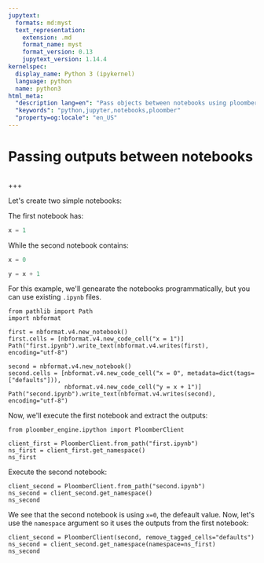 ```yaml
---
jupytext:
  formats: md:myst
  text_representation:
    extension: .md
    format_name: myst
    format_version: 0.13
    jupytext_version: 1.14.4
kernelspec:
  display_name: Python 3 (ipykernel)
  language: python
  name: python3
html_meta:
  "description lang=en": "Pass objects between notebooks using ploomber-engine"
  "keywords": "python,jupyter,notebooks,ploomber"
  "property=og:locale": "en_US"
---
```


# Passing outputs between notebooks

```{versionadded} 0.0.22

```

+++

Let's create two simple notebooks:

The first notebook has:

```python
x = 1
```

While the second notebook contains:

```python
x = 0

y = x + 1
```

For this example, we'll genearate the notebooks programmatically, but you can use existing `.ipynb` files.

```{code-cell} ipython3
from pathlib import Path
import nbformat

first = nbformat.v4.new_notebook()
first.cells = [nbformat.v4.new_code_cell("x = 1")]
Path("first.ipynb").write_text(nbformat.v4.writes(first), encoding="utf-8")

second = nbformat.v4.new_notebook()
second.cells = [nbformat.v4.new_code_cell("x = 0", metadata=dict(tags=["defaults"])),
                nbformat.v4.new_code_cell("y = x + 1")]
Path("second.ipynb").write_text(nbformat.v4.writes(second), encoding="utf-8")
```

Now, we'll execute the first notebook and extract the outputs:

```{code-cell} ipython3
from ploomber_engine.ipython import PloomberClient

client_first = PloomberClient.from_path("first.ipynb")
ns_first = client_first.get_namespace()
ns_first
```

Execute the second notebook:

```{code-cell} ipython3
client_second = PloomberClient.from_path("second.ipynb")
ns_second = client_second.get_namespace()
ns_second
```

We see that the second notebook is using `x=0`, the defeault value. Now, let's use the `namespace` argument so it uses the outputs from the first notebook:

```{code-cell} ipython3
client_second = PloomberClient(second, remove_tagged_cells="defaults")
ns_second = client_second.get_namespace(namespace=ns_first)
ns_second
```
